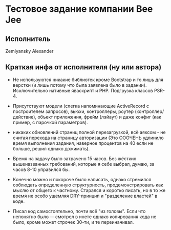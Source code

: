 # Тестовое задание компании Bee Jee


## Исполнитель
Zemlyansky Alexander


## Краткая инфа от исполнителя (ну или автора) 

* Не используются никакие библиотек кроме Bootstrap и то лишь для верстки (и лишь потому что была заявлена было в задании). Исключительно нативные яваскрипт и PHP. Подгрузка классов PSR-4.

* Присутствуют модели (слегка напоминающие ActiveRecord с построителем запросов), вьюхи, контроллеры, роутер (контроллер/действие), объект приложения, фрейм (лэйаут) и даже конфиг (как пример, с парочкой параметров).

* никаких обновлений страниц полной перезагрузкой, всё аяксом - не считая перехода на страницу авторизации (Это ОООЧЕНЬ удлинило время выполнения задания, наверное процентов на 40 если не больше, решил однако дожимать).

* Время на задачу было затрачено 15 часов. Без жёстких вышеназванных требований, которые я себе выбрал, думаю, за часов 8-10 управился бы.

* Конечно можно и покороче было написать, однако стремился соблюдать определенную структурность, продемонстрировать как мыслю от общего к частному. Старался и коротко писать, но в то же время не особо ущемляя DRY-принцип и "разделение властей" в коде. 

* Писал код самостоятельно, почти всё "из головы". Если что непонятно было -- смотрел в инете однако копирования кода не было, кроме может строчек 30-ти, и те переиначивал.